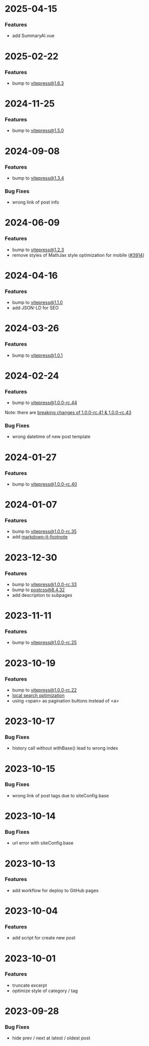 # 2025-04-15

### Features
- add SummaryAI.vue

# 2025-02-22

### Features
- bump to vitepress@1.6.3

# 2024-11-25

### Features
- bump to vitepress@1.5.0

# 2024-09-08

### Features
- bump to vitepress@1.3.4

### Bug Fixes
- wrong link of post info

# 2024-06-09

### Features
- bump to vitepress@1.2.3
- remove styles of MathJax style optimization for mobile ([#3914](https://github.com/vuejs/vitepress/issues/3914#issuecomment-2138527325))

# 2024-04-16

### Features
- bump to vitepress@1.1.0
- add JSON-LD for SEO

# 2024-03-26

### Features
- bump to vitepress@1.0.1

# 2024-02-24

### Features
- bump to vitepress@1.0.0-rc.44

Note: there are [breaking changes of 1.0.0-rc.41 & 1.0.0-rc.43](https://github.com/vuejs/vitepress/blob/main/CHANGELOG.md)

### Bug Fixes
- wrong datetime of new post template

# 2024-01-27

### Features
- bump to vitepress@1.0.0-rc.40

# 2024-01-07

### Features
- bump to vitepress@1.0.0-rc.35
- add [markdown-it-footnote](https://github.com/markdown-it/markdown-it-footnote)

# 2023-12-30

### Features
- bump to vitepress@1.0.0-rc.33
- bump to postcss@8.4.32
- add description to subpages

# 2023-11-11

### Features
- bump to vitepress@1.0.0-rc.25

# 2023-10-19

### Features
- bump to vitepress@1.0.0-rc.22
- [local search optimization](https://github.com/vuejs/vitepress/pull/2770#issuecomment-1685380396)
- using \<span\> as pagination buttons instead of \<a\>

# 2023-10-17

### Bug Fixes
- history call without withBase() lead to wrong index

# 2023-10-15

### Bug Fixes
- wrong link of post tags due to siteConfig.base

# 2023-10-14

### Bug Fixes
- url error with siteConfig.base

# 2023-10-13

### Features
- add workflow for deploy to GitHub pages

# 2023-10-04

### Features
- add script for create new post

# 2023-10-01

### Features
- truncate excerpt
- optimize style of category / tag

# 2023-09-28

### Bug Fixes
- hide prev / next at latest / oldest post